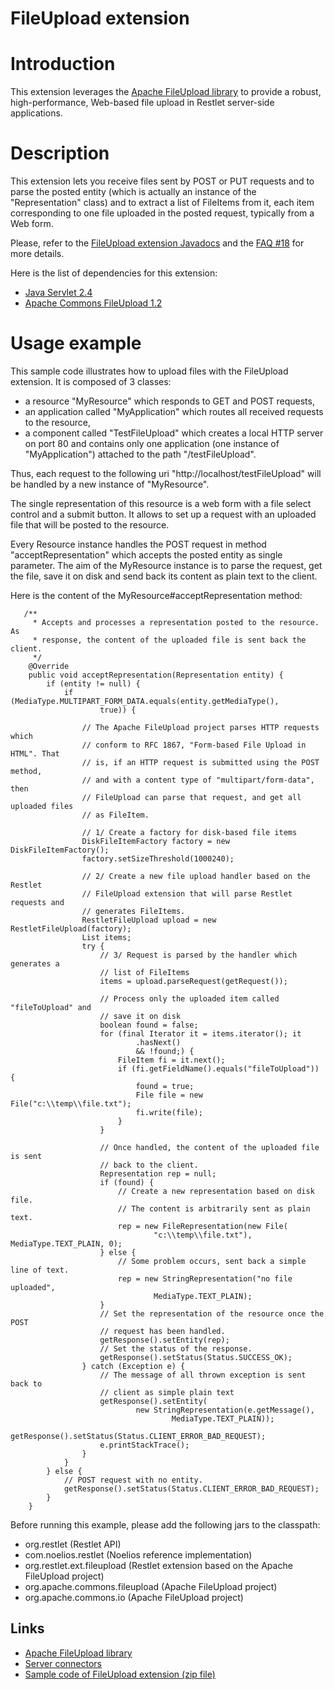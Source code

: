FileUpload extension
====================

Introduction
============

This extension leverages the [Apache FileUpload
library](http://web.archive.org/web/20090205114806/http://commons.apache.org/fileupload/)
to provide a robust, high-performance, Web-based file upload in Restlet
server-side applications.

Description
===========

This extension lets you receive files sent by POST or PUT requests and
to parse the posted entity (which is actually an instance of the
"Representation" class) and to extract a list of FileItems from it, each
item corresponding to one file uploaded in the posted request, typically
from a Web form.

Please, refer to the [FileUpload extension
Javadocs](http://web.archive.org/web/20090205114806/http://www.restlet.org/documentation/1.1/ext/org/restlet/ext/fileupload/package-summary.html)
and the [FAQ
\#18](http://web.archive.org/web/20090205114806/http://www.restlet.org/documentation/1.1/faq#18)
for more details.

Here is the list of dependencies for this extension:

-   [Java Servlet
    2.4](http://web.archive.org/web/20090205114806/http://java.sun.com/products/servlet/)
-   [Apache Commons FileUpload
    1.2](http://web.archive.org/web/20090205114806/http://jakarta.apache.org/commons/fileupload/)

Usage example
=============

This sample code illustrates how to upload files with the FileUpload
extension. It is composed of 3 classes:

-   a resource "MyResource" which responds to GET and POST requests,
-   an application called "MyApplication" which routes all received
    requests to the resource,
-   a component called "TestFileUpload" which creates a local HTTP
    server on port 80 and contains only one application (one instance of
    "MyApplication") attached to the path "/testFileUpload".

Thus, each request to the following uri
"http://localhost/testFileUpload" will be handled by a new instance of
"MyResource".

The single representation of this resource is a web form with a file
select control and a submit button. It allows to set up a request with
an uploaded file that will be posted to the resource.

Every Resource instance handles the POST request in method
"acceptRepresentation" which accepts the posted entity as single
parameter. The aim of the MyResource instance is to parse the request,
get the file, save it on disk and send back its content as plain text to
the client.

Here is the content of the MyResource\#acceptRepresentation method:

       /**
         * Accepts and processes a representation posted to the resource. As
         * response, the content of the uploaded file is sent back the client.
         */
        @Override
        public void acceptRepresentation(Representation entity) {
            if (entity != null) {
                if (MediaType.MULTIPART_FORM_DATA.equals(entity.getMediaType(),
                        true)) {

                    // The Apache FileUpload project parses HTTP requests which
                    // conform to RFC 1867, "Form-based File Upload in HTML". That
                    // is, if an HTTP request is submitted using the POST method,
                    // and with a content type of "multipart/form-data", then
                    // FileUpload can parse that request, and get all uploaded files
                    // as FileItem.

                    // 1/ Create a factory for disk-based file items
                    DiskFileItemFactory factory = new DiskFileItemFactory();
                    factory.setSizeThreshold(1000240);

                    // 2/ Create a new file upload handler based on the Restlet
                    // FileUpload extension that will parse Restlet requests and
                    // generates FileItems.
                    RestletFileUpload upload = new RestletFileUpload(factory);
                    List items;
                    try {
                        // 3/ Request is parsed by the handler which generates a
                        // list of FileItems
                        items = upload.parseRequest(getRequest());

                        // Process only the uploaded item called "fileToUpload" and
                        // save it on disk
                        boolean found = false;
                        for (final Iterator it = items.iterator(); it
                                .hasNext()
                                && !found;) {
                            FileItem fi = it.next();
                            if (fi.getFieldName().equals("fileToUpload")) {
                                found = true;
                                File file = new File("c:\\temp\\file.txt");
                                fi.write(file);
                            }
                        }

                        // Once handled, the content of the uploaded file is sent
                        // back to the client.
                        Representation rep = null;
                        if (found) {
                            // Create a new representation based on disk file.
                            // The content is arbitrarily sent as plain text.
                            rep = new FileRepresentation(new File(
                                    "c:\\temp\\file.txt"), MediaType.TEXT_PLAIN, 0);
                        } else {
                            // Some problem occurs, sent back a simple line of text.
                            rep = new StringRepresentation("no file uploaded",
                                    MediaType.TEXT_PLAIN);
                        }
                        // Set the representation of the resource once the POST
                        // request has been handled.
                        getResponse().setEntity(rep);
                        // Set the status of the response.
                        getResponse().setStatus(Status.SUCCESS_OK);
                    } catch (Exception e) {
                        // The message of all thrown exception is sent back to
                        // client as simple plain text
                        getResponse().setEntity(
                                new StringRepresentation(e.getMessage(),
                                        MediaType.TEXT_PLAIN));
                        getResponse().setStatus(Status.CLIENT_ERROR_BAD_REQUEST);
                        e.printStackTrace();
                    }
                }
            } else {
                // POST request with no entity.
                getResponse().setStatus(Status.CLIENT_ERROR_BAD_REQUEST);
            }
        }

Before running this example, please add the following jars to the
classpath:

-   org.restlet (Restlet API)
-   com.noelios.restlet (Noelios reference implementation)
-   org.restlet.ext.fileupload (Restlet extension based on the Apache
    FileUpload project)
-   org.apache.commons.fileupload (Apache FileUpload project)
-   org.apache.commons.io (Apache FileUpload project)

Links
-----

-   [Apache FileUpload
    library](http://web.archive.org/web/20090205114806/http://commons.apache.org/fileupload/)
-   [Server
    connectors](http://web.archive.org/web/20090205114806/http://wiki.restlet.org/docs_1.1/38-restlet.html)
-   [Sample code of FileUpload extension (zip
    file)](http://web.archive.org/web/20090205114806/http://wiki.restlet.org/docs_1.1/42-restlet.html "Usage example of FileUpload extension")

